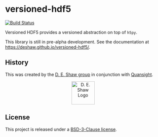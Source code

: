 # versioned-hdf5

[![Build
Status](https://travis-ci.org/deshaw/versioned-hdf5.svg?branch=master)](https://travis-ci.org/deshaw/versioned-hdf5)

Versioned HDF5 provides a versioned abstraction on top of `h5py`. 

This library is still in pre-alpha development. See the documentation at https://deshaw.github.io/versioned-hdf5/.

## History
This was created by the [D. E. Shaw group](https://www.deshaw.com/) in conjunction with [Quansight](https://www.quansight.com/).

<p align="center">
    <a href="https://www.deshaw.com">
       <img src="https://www.deshaw.com/assets/logos/black_logo_417x125.png" alt="D. E. Shaw Logo" height="75" >
    </a>
</p>

## License
This project is released under a [BSD-3-Clause license](https://github.com/deshaw/versioned-hdf5/blob/master/LICENSE).

